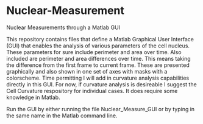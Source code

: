 # Nuclear-Measurement
Nuclear Measurements through a Matlab GUI

This repository contains files that define a Matlab Graphical User Interface (GUI) that enables the analysis of various parameters
of the cell nucleus. These parameters for sure include perimeter and area over time. Also included are perimeter and area differences
over time. This means taking the difference from the first frame to current frame. These are presented graphically and also shown in
one set of axes with masks with a colorscheme. Time permitting I will add in curvature analysis capabilities directly in this GUI. For
now, if curvature analysis is desireable I suggest the Cell Curvature respository for individual cases. It does require some knowledge
in Matlab.

Run the GUI by either running the file Nuclear_Measure_GUI or by typing in the same name in the Matlab command line.
